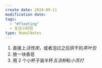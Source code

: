 ```yaml
---
create date: 2024-09-11
modification date:
tags:
  - "#fleeting"
  - 生活小妙招
type: NomalNotes
---
```

1. 直接上*活性炭*，或者泡过之后烘干的*茶叶包*
2. 放一块香皂
3. 用 2 个小杯子装半杯*五洁粉*和*小苏打*